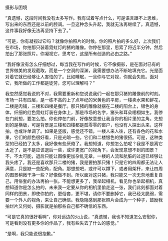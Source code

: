 摄影与困境

“真遗憾，这段时间我没有太多写作。我有试着写点什么，可是语言跟不上思维，写出来的东西还是以前的腔调。一旦这种念头升起，我就无法再继续了。真遗憾，这件事我好像无法再坚持下去了。”

“可是，你有凝视过它吗？就像你拍照片的时候。你的照片拍的多么好，上次我们在市场，你拍那只装着霓虹灯的猪的雕像。你停在那里，思索了将近半分钟，然后拍出了那张照片。你凝视它，思考它，这是所有创造的必由之路。”

“我好像没有怎么仔细想过，每当我在写作的时候，它不像摄影，是在面对已有的世界做美的发现截取，而是一个空洞的深渊，我需要想办法不断地填充它。光是面对着它就已经够让人害怕的了。比如睡眠，一旦你与它对视，你就会失败。面对它，我所做的工作都是徒劳，您可以理解吗？”

我忽然感觉我说的不对，我需要重新和您说说我们一起在那只猪的雕像前的时刻。市场一共有四层，是一栋不高的上了点年纪的米黄色的平房，一楼卖水果和鲜花，二楼是肉铺，三楼和四楼是餐厅。那只猪的雕像就摆在二楼的阳台上，银色的身体，纤细的红色霓虹灯装在身体上，那是市场的名字，猪头和耳朵栩栩如生。我停在门前想，要怎么拍。你也停在门前，好像故意想让我当你的相片里的主角。先想到的是横版，可是背景是三楼和四楼都是孤零零的窗户，也没有人探出头来，这样拍，也或许单调了。如果是竖版，感觉还不错，一楼人来人往，还有各色的花和水果，它们的颜色很好看，只是光暗一些。它们和二楼银色的猪很搭。可是，这种类型的已经拍了太多，我好像有些厌倦了。我想知道，你想怎么拍呢？我是不是离它太近了，是不是应该退后一些，或许更宽广的视角下，会发现意想不到的图景？不，不太可能，退后只能让图像更加杂乱无章，一楼的人流和肮脏的过道已经够让我头疼了。我还是喜欢那只二楼的猪，我是要拍那只猪！只是它的四周都无法让人满意，只是缺一些配角，配角。那想想吧，或许可以蹲下，或者用架杆，来让四周的图景稍微干净一些？好像做不到。所以面对这只猪，我只能又一次无奈地重复自己，用俗套的办法再拍一张。不能想更多了，我举起相机，看见你也举起相机，真想知道你是怎么拍的，未来我一定要从你的相机里偷走这一张，我们此刻都面对着同样的图景，即使你拍的，更俗套，更不堪，请你不要删掉它，我已经太脆弱，需要一个外人的视角，来让自己确信。我隐隐感到那张照片会成为一个种子，鼓励我拍烂片又何妨，摄影就是拍那些自己都不确信的东西。

“可是它真的很好看啊”，你对远边的火山说，“真遗憾，我也不知道怎么安慰你，可是看到没有更多你的作品了，我有些失去了什么的感觉。”

“是啊，我只能说很抱歉。”